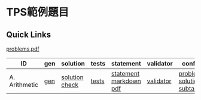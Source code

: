 # TPS範例題目

## Quick Links
[problems.pdf](Arithmetic/attachments/problems.pdf)


| ID | gen | solution | tests | statement | validator | config |
| --- | --- | --- | --- | --- | --- | --- |
| A. Arithmetic | [gen](Arithmetic/gen) | [solution](Arithmetic/solution) [check](Arithmetic/solutions-check.txt) | [tests](Arithmetic/tests) | [statement](Arithmetic/statement) [markdown](Arithmetic/statement/index.md) [pdf](Arithmetic/statement/index.pdf) | [validator](Arithmetic/validator) |[problem](Arithmetic/problem.json) [solutions](Arithmetic/solutions.json) [subtasks](Arithmetic/subtasks.json) |
